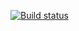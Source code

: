 [![Build status](https://ci.appveyor.com/api/projects/status/t4yxjw3xqk9elmbu?svg=true)](https://ci.appveyor.com/project/smorozov70/first-test)